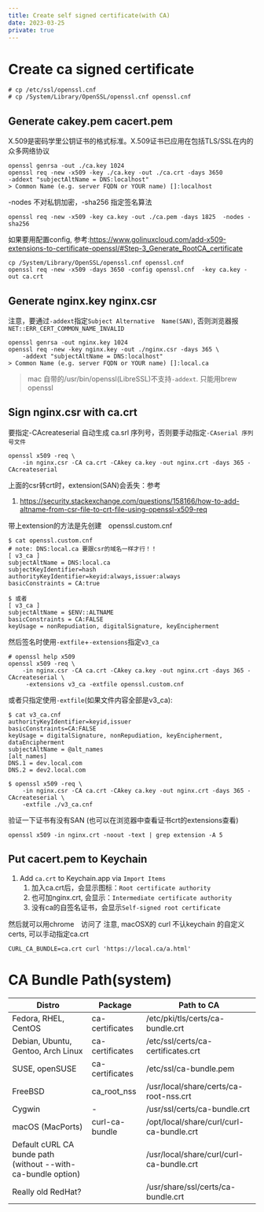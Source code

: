 ```yaml
---
title: Create self signed certificate(with CA)
date: 2023-03-25
private: true
---
```

# Create ca signed certificate

    # cp /etc/ssl/openssl.cnf
    # cp /System/Library/OpenSSL/openssl.cnf openssl.cnf

## Generate cakey.pem cacert.pem
X.509是密码学里公钥证书的格式标准。X.509证书已应用在包括TLS/SSL在内的众多网络协议

    openssl genrsa -out ./ca.key 1024
    openssl req -new -x509 -key ./ca.key -out ./ca.crt -days 3650 
    -addext "subjectAltName = DNS:localhost"
    > Common Name (e.g. server FQDN or YOUR name) []:localhost

-nodes 不对私钥加密，-sha256 指定签名算法

    openssl req -new -x509 -key ca.key -out ./ca.pem -days 1825  -nodes -sha256 

如果要用配置config, 参考:https://www.golinuxcloud.com/add-x509-extensions-to-certificate-openssl/#Step-3_Generate_RootCA_certificate

    cp /System/Library/OpenSSL/openssl.cnf openssl.cnf
    openssl req -new -x509 -days 3650 -config openssl.cnf  -key ca.key -out ca.crt

## Generate nginx.key nginx.csr
注意，要通过`-addext`指定`Subject Alternative  Name(SAN)`, 否则浏览器报`NET::ERR_CERT_COMMON_NAME_INVALID`

    openssl genrsa -out nginx.key 1024
    openssl req -new -key nginx.key -out ./nginx.csr -days 365 \
        -addext "subjectAltName = DNS:localhost"
    > Common Name (e.g. server FQDN or YOUR name) []:local.ca

> mac 自带的/usr/bin/openssl(LibreSSL)不支持`-addext`. 只能用brew openssl

## Sign nginx.csr with ca.crt
要指定-CAcreateserial 自动生成 ca.srl 序列号，否则要手动指定`-CAserial 序列号文件`

    openssl x509 -req \
        -in nginx.csr -CA ca.crt -CAkey ca.key -out nginx.crt -days 365 -CAcreateserial 

上面的csr转crt时，extension(SAN)会丢失：参考
1. https://security.stackexchange.com/questions/158166/how-to-add-altname-from-csr-file-to-crt-file-using-openssl-x509-req

带上extension的方法是先创建　openssl.custom.cnf

    $ cat openssl.custom.cnf
    # note: DNS:local.ca 要跟csr的域名一样才行！！
    [ v3_ca ]
    subjectAltName = DNS:local.ca
    subjectKeyIdentifier=hash
    authorityKeyIdentifier=keyid:always,issuer:always
    basicConstraints = CA:true

    $ 或者
    [ v3_ca ]
    subjectAltName = $ENV::ALTNAME
    basicConstraints = CA:FALSE
    keyUsage = nonRepudiation, digitalSignature, keyEncipherment

然后签名时使用`-extfile`+`-extensions`指定`v3_ca`

    # openssl help x509
    openssl x509 -req \
        -in nginx.csr -CA ca.crt -CAkey ca.key -out nginx.crt -days 365 -CAcreateserial \
         -extensions v3_ca -extfile openssl.custom.cnf

或者只指定使用`-extfile`(如果文件内容全部是v3_ca):

    $ cat v3_ca.cnf
    authorityKeyIdentifier=keyid,issuer
    basicConstraints=CA:FALSE
    keyUsage = digitalSignature, nonRepudiation, keyEncipherment, dataEncipherment
    subjectAltName = @alt_names
    [alt_names]
    DNS.1 = dev.local.com
    DNS.2 = dev2.local.com

    $ openssl x509 -req \
        -in nginx.csr -CA ca.crt -CAkey ca.key -out nginx.crt -days 365 -CAcreateserial \
        -extfile ./v3_ca.cnf

验证一下证书有没有SAN (也可以在浏览器中查看证书crt的extensions查看)

    openssl x509 -in nginx.crt -noout -text | grep extension -A 5

## Put cacert.pem to Keychain
1. Add `ca.crt` to Keychain.app via `Import Items`
    1. 加入ca.crt后，会显示图标：`Root certificate authority`
    2. 也可加nginx.crt, 会显示：`Intermediate certificate authority`
    3. 没有ca的自签名证书，会显示`Self-signed root certificate`

然后就可以用chrome　访问了
注意, macOSX的 curl 不认keychain 的自定义certs, 可以手动指定ca.crt

    CURL_CA_BUNDLE=ca.crt curl 'https://local.ca/a.html'


# CA Bundle Path(system)

| Distro                                                       	| Package         	| Path to CA                               	|
|--------------------------------------------------------------	|-----------------	|------------------------------------------	|
| Fedora, RHEL, CentOS                                         	| ca-certificates 	| /etc/pki/tls/certs/ca-bundle.crt         	|
| Debian, Ubuntu, Gentoo, Arch Linux                           	| ca-certificates 	| /etc/ssl/certs/ca-certificates.crt       	|
| SUSE, openSUSE                                               	| ca-certificates 	| /etc/ssl/ca-bundle.pem                   	|
| FreeBSD                                                      	| ca_root_nss     	| /usr/local/share/certs/ca-root-nss.crt   	|
| Cygwin                                                       	| -               	| /usr/ssl/certs/ca-bundle.crt             	|
| macOS (MacPorts)                                             	| curl-ca-bundle  	| /opt/local/share/curl/curl-ca-bundle.crt 	|
| Default cURL CA bunde path (without --with-ca-bundle option) 	|                 	| /usr/local/share/curl/curl-ca-bundle.crt 	|
| Really old RedHat?                                           	|                 	| /usr/share/ssl/certs/ca-bundle.crt       	|
